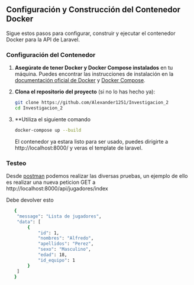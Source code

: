 ## Configuración y Construcción del Contenedor Docker

Sigue estos pasos para configurar, construir y ejecutar el contenedor Docker para la API de Laravel.

### Configuración del Contenedor

1. **Asegúrate de tener Docker y Docker Compose instalados** en tu máquina. Puedes encontrar las instrucciones de instalación en la [documentación oficial de Docker](https://docs.docker.com/get-docker/) y [Docker Compose](https://docs.docker.com/compose/install/).

2. **Clona el repositorio del proyecto** (si no lo has hecho ya):
   ```bash
   git clone https://github.com/Alexander1251/Investigacion_2
   cd Investigacion_2
   ```
3. **Utiliza el siguiente comando
   ```bash
   docker-compose up --build
   ```
   El contenedor ya estara listo para ser usado, puedes dirigirte a http://localhost:8000/ y veras el template de laravel.

### Testeo
Desde [postman](https://web.postman.co/) podemos realizar las diversas pruebas, un ejemplo de ello es realizar una nueva peticion GET a http://localhost:8000/api/jugadores/index

Debe devolver esto
```bash
   {
    "message": "Lista de jugadores",
    "data": [
        {
            "id": 1,
            "nombres": "Alfredo",
            "apellidos": "Perez",
            "sexo": "Masculino",
            "edad": 18,
            "id_equipo": 1
        }
    ]
   }
   ```
